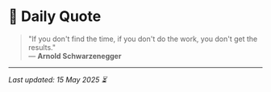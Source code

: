 # 📜 Daily Quote

> "If you don't find the time, if you don't do the work, you don't get the results."  
> — **Arnold Schwarzenegger**

---

_Last updated: 15 May 2025 ⏳_
